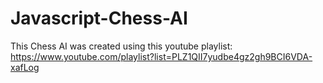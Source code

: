 # Javascript-Chess-AI
This Chess AI was created using this youtube playlist: https://www.youtube.com/playlist?list=PLZ1QII7yudbe4gz2gh9BCI6VDA-xafLog
